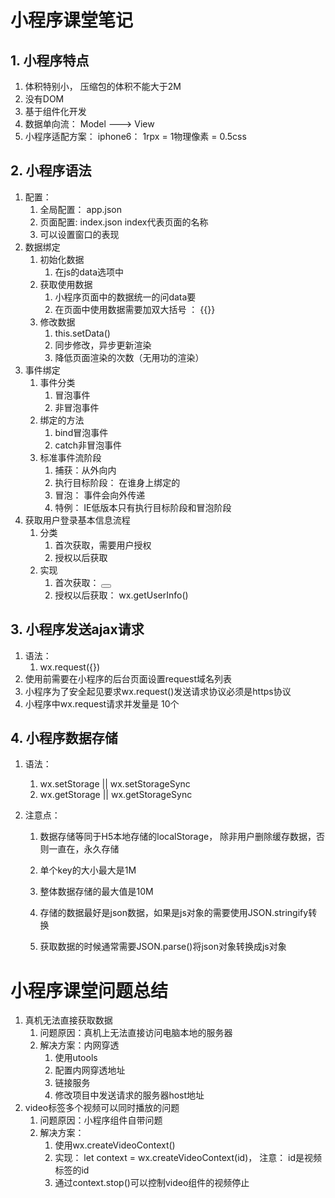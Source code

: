 # 小程序课堂笔记

## 1. 小程序特点

1. 体积特别小， 压缩包的体积不能大于2M
2. 没有DOM
3. 基于组件化开发
4. 数据单向流： Model ---> View
5. 小程序适配方案： iphone6： 1rpx = 1物理像素 = 0.5css

## 2. 小程序语法

1. 配置：
   1. 全局配置： app.json
   2. 页面配置:    index.json   index代表页面的名称
   3. 可以设置窗口的表现
2. 数据绑定
   1. 初始化数据
      1. 在js的data选项中
   2. 获取使用数据
      1. 小程序页面中的数据统一的问data要
      2. 在页面中使用数据需要加双大括号 ： {{}}
   3. 修改数据
      1. this.setData()
      2. 同步修改，异步更新渲染
      3. 降低页面渲染的次数（无用功的渲染）
3. 事件绑定
   1. 事件分类
      1. 冒泡事件
      2. 非冒泡事件
   2. 绑定的方法
      1. bind冒泡事件
      2. catch非冒泡事件
   3. 标准事件流阶段
      1. 捕获：从外向内
      2. 执行目标阶段： 在谁身上绑定的
      3. 冒泡： 事件会向外传递
      4. 特例： IE低版本只有执行目标阶段和冒泡阶段
4. 获取用户登录基本信息流程
   1. 分类
      1. 首次获取，需要用户授权
      2. 授权以后获取
   2. 实现
      1. 首次获取： <button open-type='getUserInfo' bindgetuserinfo='handleGetUserInfo'>
      2. 授权以后获取： wx.getUserInfo()

## 3. 小程序发送ajax请求

1. 语法：
   1. wx.request({})
2. 使用前需要在小程序的后台页面设置request域名列表
3. 小程序为了安全起见要求wx.request()发送请求协议必须是https协议
4. 小程序中wx.request请求并发量是 10个

## 4. 小程序数据存储

1. 语法： 

   1. wx.setStorage || wx.setStorageSync
   2. wx.getStorage || wx.getStorageSync

2. 注意点：

   1. 数据存储等同于H5本地存储的localStorage， 除非用户删除缓存数据，否则一直在，永久存储

   2. 单个key的大小最大是1M

   3. 整体数据存储的最大值是10M

   4. 存储的数据最好是json数据，如果是js对象的需要使用JSON.stringify转换

   5. 获取数据的时候通常需要JSON.parse()将json对象转换成js对象

      





# 小程序课堂问题总结

1. 真机无法直接获取数据
   1. 问题原因：真机上无法直接访问电脑本地的服务器
   2. 解决方案：内网穿透
      1. 使用utools
      2. 配置内网穿透地址
      3. 链接服务
      4. 修改项目中发送请求的服务器host地址
2. video标签多个视频可以同时播放的问题
   1. 问题原因：小程序组件自带问题
   2. 解决方案： 
      1. 使用wx.createVideoContext()
      2. 实现： let context = wx.createVideoContext(id)， 注意： id是视频标签的id
      3. 通过context.stop()可以控制video组件的视频停止

























